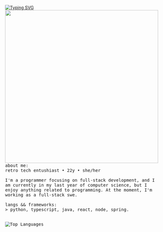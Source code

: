 <p float="left">
   <a href="https://git.io/typing-svg"><img src="https://readme-typing-svg.demolab.com?font=Fira+Code&pause=1000&color=abd200&random=false&width=499&height=40&lines=Hey%2F+I'm+Stefani.+I'm+into+computer+stuff." alt="Typing SVG" /></a>
 <img src="https://i.imgur.com/YgoP0LX.jpeg" width="500" align="left">
  <p float="left">
    <samp>
       about me:
      <br>
       retro tech entushiast ➧ 22y ➧ she/her
       <br>
       <br>
             I'm a programmer focusing on full-stack development, and I am currently in my last year of computer science, but I enjoy anything related to programming. At the moment, I'm working as a full-stack swe. <br>
       <br>
      langs && frameworks:<br>
          > python, typescript, java, react, node, spring.
      <br>
      <br />
      <br>
       <img src="https://github-readme-stats.vercel.app/api/top-langs/?username=stefani16bit&layout=compact&theme=codeSTACKr" alt="Top Languages">
     <br>
     </samp>
  </p>
</p>
   </div>
  </div>
  <br>
</div>

